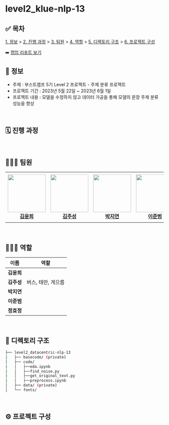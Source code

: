 # level2_klue-nlp-13

## ✅ 목차
[1. 정보](##-📜-정보) > [2. 진행 과정](##-진행-과정) > [3. 팀원](##-팀원) > [4. 역할](##-역할) > [5. 디렉토리 구조](##-%EB%94%94%EB%A0%89%ED%86%A0%EB%A6%AC-%EA%B5%AC%EC%A1%B0) > [6. 프로젝트 구성](##-프로젝트-구성)

➡️ [랩업 리포트 보기]()
<br>

## 📜 정보
- 주제 : 부스트캠프 5기 Level 2 프로젝트 - 주제 분류 프로젝트
- 프로젝트 기간 : 2023년 5월 22일 ~ 2023년 6월 1일
- 프로젝트 내용 : 모델을 수정하지 않고 데이터 가공을 통해 모델의 문장 주제 분류 성능을 향상

<br>

## 🗓️ 진행 과정


<br>

## 👨🏼‍💻 팀원

<table>
    <tr height="160px">
        <td align="center" width="150px">
            <a href="https://github.com/Yunhee000"><img height="120px" width="120px" src="https://avatars.githubusercontent.com/Yunhee000"/></a>
            <br/>
            <a href="https://github.com/Yunhee000"><strong>김윤희</strong></a>
            <br />
        </td>
        <td align="center" width="150px">
            <a href="https://github.com/8804who"><img height="120px" width="120px" src="https://avatars.githubusercontent.com/8804who"/></a>
            <br/>
            <a href="https://github.com/8804who"><strong>김주성</strong></a>
            <br />
        </td>
        <td align="center" width="150px">
            <a href="https://github.com/ella0106"><img height="120px" width="120px" src="https://avatars.githubusercontent.com/ella0106"/></a>
            <br/>
            <a href="https://github.com/ella0106"><strong>박지연</strong></a>
            <br />
        </td>
        <td align="center" width="150px">
            <a href="https://github.com/bom1215"><img height="120px" width="120px" src="https://avatars.githubusercontent.com/bom1215"/></a>
            <br/>
            <a href="https://github.com/bom1215"><strong>이준범</strong></a>
            <br />
        </td>
        <td align="center" width="150px">
            <a href="https://github.com/HYOJUNG08"><img height="120px" width="120px" src="https://avatars.githubusercontent.com/HYOJUNG08"/></a>
            <br/>
            <a href="https://github.com/HYOJUNG08"><strong>정효정</strong></a>
            <br />
        </td>
    </tr>
</table>
<br>

## 🧑🏻‍🔧 역할

| 이름 | 역할 |
| :----: | --- |
| **김윤희** |  |
| **김주성** | 버스, 태만, 게으름 |
| **박지연** |  |
| **이준범** |  |
| **정효정** |  |

<br>

## 📁 디렉토리 구조

```bash
├── level2_datacentric-nlp-13
|   ├── basecode/ (private)
│   ├── code/ 
|   │   ├──eda.ipynb
|   │   ├──find_noise.py
|   │   ├──get_original_text.py
|   │   ├──preprocess.ipynb
│   ├── data/ (private)
│   └── fonts/ 
```
<br>

## ⚙️ 프로젝트 구성